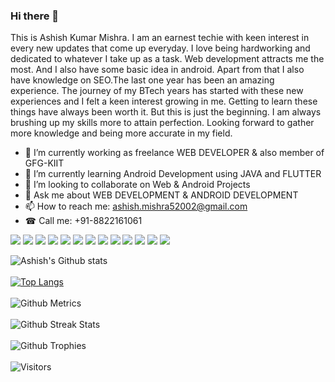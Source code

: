 ### Hi there 👋

This is Ashish Kumar Mishra. I am an earnest techie with keen interest in every new updates that come up everyday. I love being hardworking and dedicated to whatever I take up as a task. Web development attracts me the most. And I also have some basic idea in android. Apart from that I also have knowledge on SEO.The last one year has been an amazing experience. The journey of my BTech years has started with these new experiences and I felt a keen interest growing in me. Getting to learn these things have always been worth it. But this is just the beginning. I am always brushing up my skills more to attain perfection. Looking forward to gather more knowledge and being more accurate in my field.


- 🔭 I’m currently working as freelance WEB DEVELOPER & also member of GFG-KIIT
- 🌱 I’m currently learning Android Development using JAVA and FLUTTER
- 👯 I’m looking to collaborate on Web & Android Projects
- 💬 Ask me about WEB DEVELOPMENT & ANDROID DEVELOPMENT
- 📫 How to reach me: ashish.mishra52002@gmail.com
- ☎ Call me: +91-8822161061


<div class="row">
    <img src="https://img.shields.io/badge/HTML-239120?style=for-the-badge&logo=html5&logoColor=white"/>
    <img src="https://img.shields.io/badge/CSS3-1572B6?style=for-the-badge&logo=css3&logoColor=white" />
    <img src="https://img.shields.io/badge/JavaScript-F7DF1E?style=for-the-badge&logo=javascript&logoColor=black" />
    <img src="https://img.shields.io/badge/Node.js-43853D?style=for-the-badge&logo=node.js&logoColor=white" />
    <img src="https://img.shields.io/badge/React-20232A?style=for-the-badge&logo=react&logoColor=61DAFB" />
    <img src="https://img.shields.io/badge/Git-F05032?style=for-the-badge&logo=git&logoColor=white" />
  <img src="https://img.shields.io/badge/Postman-FF6C37?style=for-the-badge&logo=Postman&logoColor=white" />
    <img src="https://img.shields.io/badge/C-00599C?style=for-the-badge&logo=c&logoColor=white" />
    <img src="https://img.shields.io/badge/C%2B%2B-00599C?style=for-the-badge&logo=c%2B%2B&logoColor=white" />
    <img src="https://img.shields.io/badge/React-20232A?style=for-the-badge&logo=react&logoColor=61DAFB" />
    <img src="https://img.shields.io/badge/MySQL-00000F?style=for-the-badge&logo=mysql&logoColor=white" />
    <img src="https://img.shields.io/badge/MongoDB-4EA94B?style=for-the-badge&logo=mongodb&logoColor=white" />
    <img src="https://img.shields.io/badge/Heroku-430098?style=for-the-badge&logo=heroku&logoColor=white" />
</div>

![Ashish's Github stats](https://github-readme-stats.vercel.app/api?username=ashishmishra-bit&show_icons=true&hide_border=true&count_private=true&theme=tokyonight)<br><br>
[![Top Langs](https://github-readme-stats.vercel.app/api/top-langs/?username=ashishmishra-bit&theme=tokyonight)](https://github.com/ashishmishra-bit/github-readme-stats)<br> <br>
![Github Metrics](https://metrics.lecoq.io/ashishmishra-bit)<br><br>
![Github Streak Stats](https://github-readme-streak-stats.herokuapp.com/?user=ashishmishra-bit&theme=tokyonight)
<br><br>![Github Trophies](https://github-profile-trophy.vercel.app/?username=ashishmishra-bit) <br><br>
![Visitors](https://visitor-badge.glitch.me/badge?page_id=ashishmishra-bit.ashishmishra-bit)
